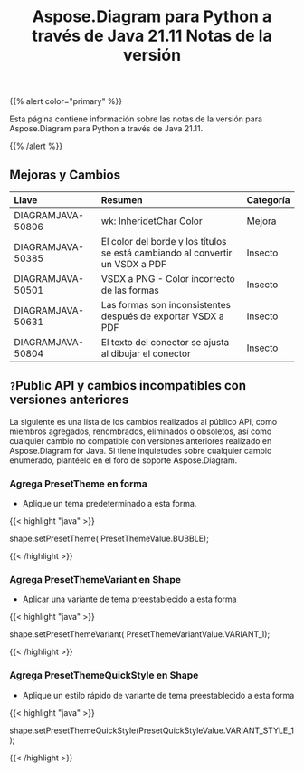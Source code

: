 ﻿---
title: Aspose.Diagram para Python a través de Java 21.11 Notas de la versión
type: docs
weight: 5
url: /es/java/aspose-diagram-for-python-via-java-21-11-release-notes/
---
{{% alert color="primary" %}}

Esta página contiene información sobre las notas de la versión para Aspose.Diagram para Python a través de Java 21.11.

{{% /alert %}}
## **Mejoras y Cambios**  ##

|**Llave**|**Resumen**|**Categoría**|
|:- |:- |:- |
|DIAGRAMJAVA-50806|wk: InheridetChar Color|Mejora|
|DIAGRAMJAVA-50385|El color del borde y los títulos se está cambiando al convertir un VSDX a PDF|Insecto|
|DIAGRAMJAVA-50501|VSDX a PNG - Color incorrecto de las formas|Insecto|
|DIAGRAMJAVA-50631|Las formas son inconsistentes después de exportar VSDX a PDF|Insecto|
|DIAGRAMJAVA-50804|El texto del conector se ajusta al dibujar el conector|Insecto|
## `?`**Public API y cambios incompatibles con versiones anteriores**
La siguiente es una lista de los cambios realizados al público API, como miembros agregados, renombrados, eliminados o obsoletos, así como cualquier cambio no compatible con versiones anteriores realizado en Aspose.Diagram for Java. Si tiene inquietudes sobre cualquier cambio enumerado, plantéelo en el foro de soporte Aspose.Diagram.



### **Agrega PresetTheme en forma**
- Aplique un tema predeterminado a esta forma.

{{< highlight "java" >}}
 
 shape.setPresetTheme( PresetThemeValue.BUBBLE);

{{< /highlight >}}


### **Agrega PresetThemeVariant en Shape**
- Aplicar una variante de tema preestablecido a esta forma

{{< highlight "java" >}}

shape.setPresetThemeVariant( PresetThemeVariantValue.VARIANT_1);

{{< /highlight >}}

### **Agrega PresetThemeQuickStyle en Shape**
- Aplique un estilo rápido de variante de tema preestablecido a esta forma

{{< highlight "java" >}}

shape.setPresetThemeQuickStyle(PresetQuickStyleValue.VARIANT_STYLE_1);

{{< /highlight >}}

